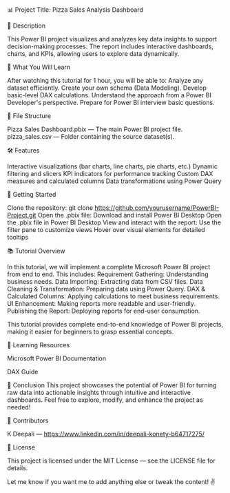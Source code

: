 📊 Project Title: Pizza Sales Analysis Dashboard

📝 Description

This Power BI project visualizes and analyzes key data insights to support decision-making processes. The report includes interactive dashboards, charts, and KPIs, allowing users to explore data dynamically.

🎯 What You Will Learn

After watching this tutorial for 1 hour, you will be able to:
Analyze any dataset efficiently.
Create your own schema (Data Modeling).
Develop basic-level DAX calculations.
Understand the approach from a Power BI Developer's perspective.
Prepare for Power BI interview basic questions.

📂 File Structure

Pizza Sales Dashboard.pbix — The main Power BI project file.
pizza_sales.csv —  Folder containing the source dataset(s).

🛠️ Features

Interactive visualizations (bar charts, line charts, pie charts, etc.)
Dynamic filtering and slicers
KPI indicators for performance tracking
Custom DAX measures and calculated columns
Data transformations using Power Query

🚀 Getting Started

Clone the repository: git clone https://github.com/yourusername/PowerBI-Project.git
Open the .pbix file:
Download and install Power BI Desktop
Open the .pbix file in Power BI Desktop
View and interact with the report: Use the filter pane to customize views
Hover over visual elements for detailed tooltips

📚 Tutorial Overview

In this tutorial, we will implement a complete Microsoft Power BI project from end to end. This includes:
Requirement Gathering: Understanding business needs.
Data Importing: Extracting data from CSV files.
Data Cleaning & Transformation: Preparing data using Power Query.
DAX & Calculated Columns: Applying calculations to meet business requirements.
UI Enhancement: Making reports more readable and user-friendly.
Publishing the Report: Deploying reports for end-user consumption.

This tutorial provides complete end-to-end knowledge of Power BI projects, making it easier for beginners to grasp essential concepts.

🧠 Learning Resources

Microsoft Power BI Documentation

DAX Guide

🏁 Conclusion
This project showcases the potential of Power BI for turning raw data into actionable insights through intuitive and interactive dashboards. Feel free to explore, modify, and enhance the project as needed!

👥 Contributors

K Deepali — https://www.linkedin.com/in/deepali-konety-b64717275/

📜 License

This project is licensed under the MIT License — see the LICENSE file for details.

Let me know if you want me to add anything else or tweak the content! ✌️
